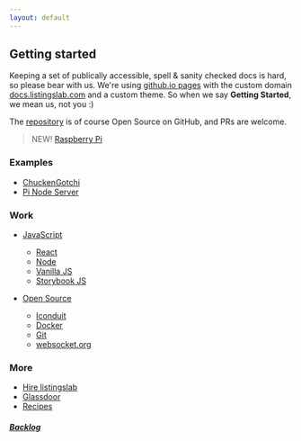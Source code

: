 ```yaml
---
layout: default
---
```


## Getting started

Keeping a set of publically accessible, spell & sanity checked docs is hard, so please bear with us. We're using [github.io pages](https://pages.github.com) with the custom domain [docs.listingslab.com](https://docs.listingslab.com) and a custom theme. So when we say __Getting Started__, we mean us, not you :)

The [repository](https://github.com/listingslab-software/docs) is of course Open Source on GitHub, and PRs are welcome.

> NEW! [Raspberry Pi](docs/tech/pi)

### Examples

- [ChuckenGotchi](docs/examples/chuckengotchi)
- [Pi Node Server](docs/tech/pi/pi-node-server)

### Work

- [JavaScript](docs/tech/javascript)
    - [React](docs/tech/javascript/react)
    - [Node](docs/tech/javascript/node)
    - [Vanilla JS](docs/tech/javascript/vanilla)
    - [Storybook JS](docs/tech/javascript/storybook)

- [Open Source](docs/tech/open-source)
    - [Iconduit](docs/iconduit)
    - [Docker](docs/tech/docker)
    - [Git](docs/tech/git/)
    - [websocket.org](docs/socket-viewer)

### More

- [Hire listingslab](docs/business/hire-listingslab)
- [Glassdoor](docs/business/glassdoor)
- [Recipes](docs/food)
    
##### [Backlog](docs/backlog)
